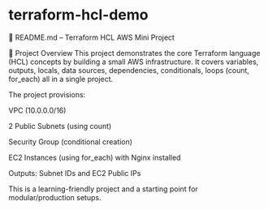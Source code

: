 # terraform-hcl-demo

📘 README.md – Terraform HCL AWS Mini Project

🚀 Project Overview
This project demonstrates the core Terraform language (HCL) concepts by building a small AWS infrastructure.
It covers variables, outputs, locals, data sources, dependencies, conditionals, loops (count, for_each) all in a single project.

The project provisions:

VPC (10.0.0.0/16)

2 Public Subnets (using count)

Security Group (conditional creation)

EC2 Instances (using for_each) with Nginx installed

Outputs: Subnet IDs and EC2 Public IPs

This is a learning-friendly project and a starting point for modular/production setups.

